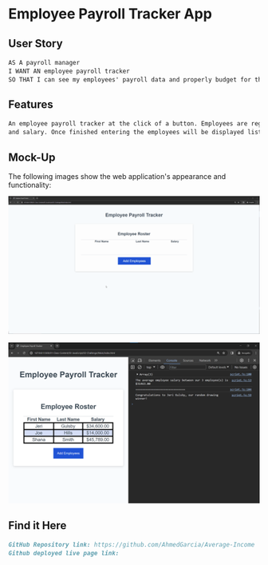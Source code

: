 # Employee Payroll Tracker App

## User Story

```md
AS A payroll manager
I WANT AN employee payroll tracker
SO THAT I can see my employees' payroll data and properly budget for the company
```

## Features

```md
An employee payroll tracker at the click of a button. Employees are regitered by first name, last name
and salary. Once finished entering the employees will be displayed listed and sorted alphabetically by last name. Also the console shows computed and aggregated data, like average salary and picks out a random employee from the list.
```

## Mock-Up

The following images show the web application's appearance and functionality:

![Animation shows input of employees to an employee payroll tracker.](./Assets/03-javascript-homework-demo.gif)

![Shows employee information in the console of an employee payroll tracker.](./Assets/03-javascript-homework-console-demo.png)

## Find it Here

```md
GitHub Repository link: https://github.com/AhmedGarcia/Average-Income
Github deployed live page link: 